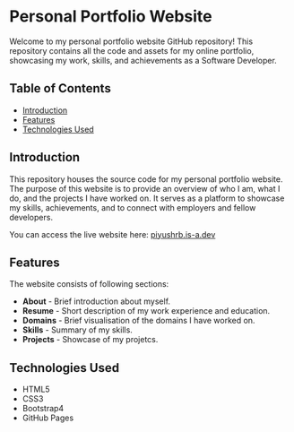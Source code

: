 # Personal Portfolio Website
Welcome to my personal portfolio website GitHub repository! This repository contains all the code and assets for my online portfolio, showcasing my work, skills, and achievements as a Software Developer.

## Table of Contents
- [Introduction](#introduction)
- [Features](#features)
- [Technologies Used](#technologies-used)

## Introduction
This repository houses the source code for my personal portfolio website. The purpose of this website is to provide an overview of who I am, what I do, and the projects I have worked on. It serves as a platform to showcase my skills, achievements, and to connect with employers and fellow developers.

You can access the live website here: [piyushrb.is-a.dev](https://piyushrb.is-a.dev)

## Features
The website consists of following sections:
- **About** - Brief introduction about myself.
- **Resume** - Short description of my work experience and education.
- **Domains** - Brief visualisation of the domains I have worked on.
- **Skills** - Summary of my skills.
- **Projects** - Showcase of my projetcs.

## Technologies Used
- HTML5
- CSS3
- Bootstrap4
- GitHub Pages